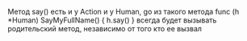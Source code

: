 Метод say() есть и у Action и у Human, go из такого метода 
func (h *Human) SayMyFullName() {
	h.say()
} 
всегда будет вызывать родительский метод, независимо от того кто ее вызвал 